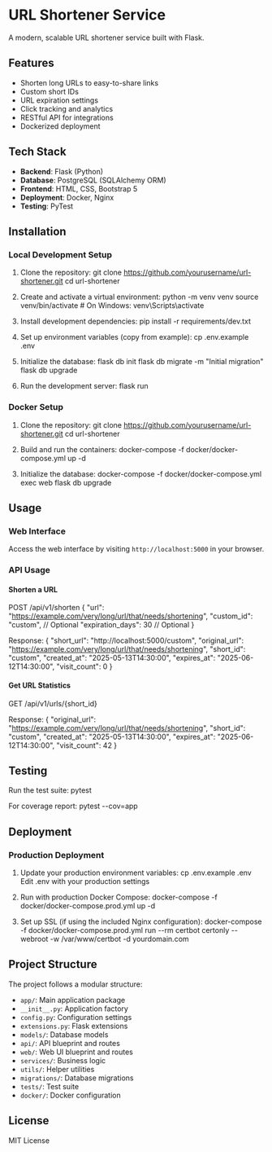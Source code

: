 # URL Shortener Service

A modern, scalable URL shortener service built with Flask.

## Features

- Shorten long URLs to easy-to-share links
- Custom short IDs
- URL expiration settings
- Click tracking and analytics
- RESTful API for integrations
- Dockerized deployment

## Tech Stack

- **Backend**: Flask (Python)
- **Database**: PostgreSQL (SQLAlchemy ORM)
- **Frontend**: HTML, CSS, Bootstrap 5
- **Deployment**: Docker, Nginx
- **Testing**: PyTest

## Installation

### Local Development Setup

1. Clone the repository:
   git clone https://github.com/yourusername/url-shortener.git
   cd url-shortener

2. Create and activate a virtual environment:
   python -m venv venv
   source venv/bin/activate # On Windows: venv\Scripts\activate

3. Install development dependencies:
   pip install -r requirements/dev.txt

4. Set up environment variables (copy from example):
   cp .env.example .env

5. Initialize the database:
   flask db init
   flask db migrate -m "Initial migration"
   flask db upgrade

6. Run the development server:
   flask run

### Docker Setup

1. Clone the repository:
   git clone https://github.com/yourusername/url-shortener.git
   cd url-shortener

2. Build and run the containers:
   docker-compose -f docker/docker-compose.yml up -d

3. Initialize the database:
   docker-compose -f docker/docker-compose.yml exec web flask db upgrade

## Usage

### Web Interface

Access the web interface by visiting `http://localhost:5000` in your browser.

### API Usage

#### Shorten a URL

POST /api/v1/shorten
{
"url": "https://example.com/very/long/url/that/needs/shortening",
"custom_id": "custom", // Optional
"expiration_days": 30 // Optional
}

Response:
{
"short_url": "http://localhost:5000/custom",
"original_url": "https://example.com/very/long/url/that/needs/shortening",
"short_id": "custom",
"created_at": "2025-05-13T14:30:00",
"expires_at": "2025-06-12T14:30:00",
"visit_count": 0
}

#### Get URL Statistics

GET /api/v1/urls/{short_id}

Response:
{
"original_url": "https://example.com/very/long/url/that/needs/shortening",
"short_id": "custom",
"created_at": "2025-05-13T14:30:00",
"expires_at": "2025-06-12T14:30:00",
"visit_count": 42
}

## Testing

Run the test suite:
pytest

For coverage report:
pytest --cov=app

## Deployment

### Production Deployment

1. Update your production environment variables:
   cp .env.example .env
   Edit .env with your production settings

2. Run with production Docker Compose:
   docker-compose -f docker/docker-compose.prod.yml up -d

3. Set up SSL (if using the included Nginx configuration):
   docker-compose -f docker/docker-compose.prod.yml run --rm certbot certonly --webroot -w /var/www/certbot -d yourdomain.com

## Project Structure

The project follows a modular structure:

- `app/`: Main application package
- `__init__.py`: Application factory
- `config.py`: Configuration settings
- `extensions.py`: Flask extensions
- `models/`: Database models
- `api/`: API blueprint and routes
- `web/`: Web UI blueprint and routes
- `services/`: Business logic
- `utils/`: Helper utilities
- `migrations/`: Database migrations
- `tests/`: Test suite
- `docker/`: Docker configuration

## License

MIT License
